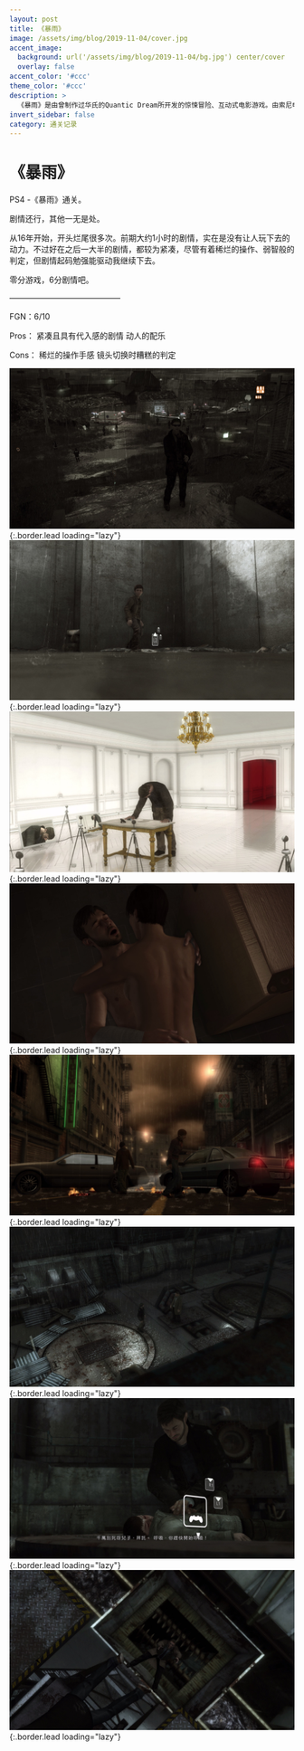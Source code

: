 ```yaml
---
layout: post
title: 《暴雨》
image: /assets/img/blog/2019-11-04/cover.jpg
accent_image: 
  background: url('/assets/img/blog/2019-11-04/bg.jpg') center/cover
  overlay: false
accent_color: '#ccc'
theme_color: '#ccc'
description: >
  《暴雨》是由曾制作过华氏的Quantic Dream所开发的惊悚冒险、互动式电影游戏。由索尼电脑娱乐发行。于2010年2月23日独占发行于PlayStation 3平台上。2016年3月1日在PlayStation 4平台发布。2019年6月24日在PC平台Windows系统发布。
invert_sidebar: false
category: 通关记录
---
```


# 《暴雨》

PS4 -《暴雨》通关。

剧情还行，其他一无是处。

从16年开始，开头烂尾很多次。前期大约1小时的剧情，实在是没有让人玩下去的动力。不过好在之后一大半的剧情，都较为紧凑，尽管有着稀烂的操作、弱智般的判定，但剧情起码勉强能驱动我继续下去。

零分游戏，6分剧情吧。

——————————————

FGN：6/10

Pros：
紧凑且具有代入感的剧情
动人的配乐

Cons：
稀烂的操作手感
镜头切换时糟糕的判定

![](/assets/img/blog/2019-11-04/1.jpg){:.border.lead loading="lazy"}
![](/assets/img/blog/2019-11-04/2.jpg){:.border.lead loading="lazy"}
![](/assets/img/blog/2019-11-04/3.jpg){:.border.lead loading="lazy"}
![](/assets/img/blog/2019-11-04/4.jpg){:.border.lead loading="lazy"}
![](/assets/img/blog/2019-11-04/5.jpg){:.border.lead loading="lazy"}
![](/assets/img/blog/2019-11-04/6.jpg){:.border.lead loading="lazy"}
![](/assets/img/blog/2019-11-04/7.jpg){:.border.lead loading="lazy"}
![](/assets/img/blog/2019-11-04/8.jpg){:.border.lead loading="lazy"}

